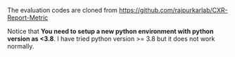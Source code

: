 The evaluation codes are cloned from https://github.com/rajpurkarlab/CXR-Report-Metric

Notice that **You need to setup a new python environment with python version as <3.8**. I have tried python version >= 3.8 but it does not work normally.



